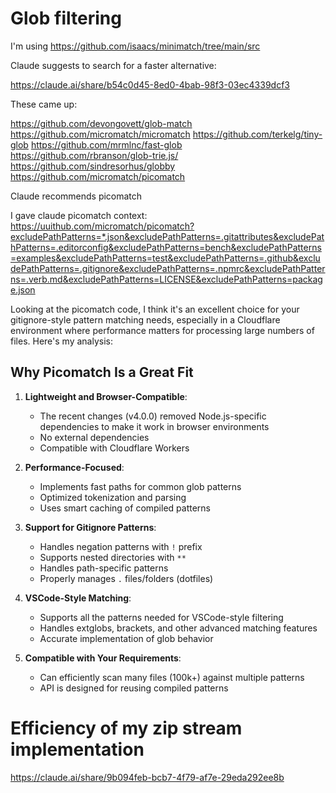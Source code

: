 # Glob filtering

I'm using https://github.com/isaacs/minimatch/tree/main/src

Claude suggests to search for a faster alternative:

https://claude.ai/share/b54c0d45-8ed0-4bab-98f3-03ec4339dcf3

These came up:

https://github.com/devongovett/glob-match
https://github.com/micromatch/micromatch
https://github.com/terkelg/tiny-glob
https://github.com/mrmlnc/fast-glob
https://github.com/rbranson/glob-trie.js/
https://github.com/sindresorhus/globby
https://github.com/micromatch/picomatch

Claude recommends picomatch

I gave claude picomatch context: https://uuithub.com/micromatch/picomatch?excludePathPatterns=*.json&excludePathPatterns=.gitattributes&excludePathPatterns=.editorconfig&excludePathPatterns=bench&excludePathPatterns=examples&excludePathPatterns=test&excludePathPatterns=.github&excludePathPatterns=.gitignore&excludePathPatterns=.npmrc&excludePathPatterns=.verb.md&excludePathPatterns=LICENSE&excludePathPatterns=package.json

Looking at the picomatch code, I think it's an excellent choice for your gitignore-style pattern matching needs, especially in a Cloudflare environment where performance matters for processing large numbers of files. Here's my analysis:

## Why Picomatch Is a Great Fit

1. **Lightweight and Browser-Compatible**:

   - The recent changes (v4.0.0) removed Node.js-specific dependencies to make it work in browser environments
   - No external dependencies
   - Compatible with Cloudflare Workers

2. **Performance-Focused**:

   - Implements fast paths for common glob patterns
   - Optimized tokenization and parsing
   - Uses smart caching of compiled patterns

3. **Support for Gitignore Patterns**:

   - Handles negation patterns with `!` prefix
   - Supports nested directories with `**`
   - Handles path-specific patterns
   - Properly manages `.` files/folders (dotfiles)

4. **VSCode-Style Matching**:

   - Supports all the patterns needed for VSCode-style filtering
   - Handles extglobs, brackets, and other advanced matching features
   - Accurate implementation of glob behavior

5. **Compatible with Your Requirements**:
   - Can efficiently scan many files (100k+) against multiple patterns
   - API is designed for reusing compiled patterns

# Efficiency of my zip stream implementation

https://claude.ai/share/9b094feb-bcb7-4f79-af7e-29eda292ee8b
